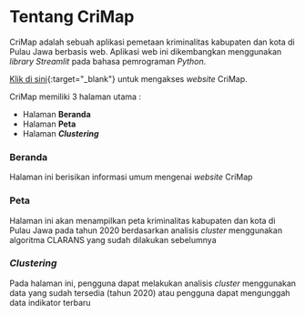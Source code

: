 # Tentang CriMap
CriMap adalah sebuah aplikasi pemetaan kriminalitas kabupaten dan kota di Pulau Jawa berbasis web. Aplikasi web ini dikembangkan menggunakan *library Streamlit* pada bahasa pemrograman *Python*.

[Klik di sini](https://avania3008-crimap-crimap-3yy3lj.streamlitapp.com/){:target="_blank"} untuk mengakses *website* CriMap.

CriMap memiliki 3 halaman utama :
- Halaman **Beranda**
- Halaman **Peta**
- Halaman ***Clustering***

### Beranda
Halaman ini berisikan informasi umum mengenai *website* CriMap

### Peta
Halaman ini akan menampilkan peta kriminalitas kabupaten dan kota di Pulau Jawa pada tahun 2020 berdasarkan analisis *cluster* menggunakan algoritma CLARANS yang sudah dilakukan sebelumnya

### *Clustering*
Pada halaman ini, pengguna dapat melakukan analisis *cluster* menggunakan data yang sudah tersedia (tahun 2020) atau pengguna dapat mengunggah data indikator terbaru
